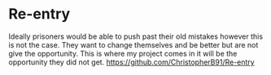 # Re-entry

Ideally prisoners would be able to push past their old mistakes however this is not the case. They want to change themselves and be better but are not give the opportunity. This is where my project comes in it will be the opportunity they did not get. https://github.com/ChristopherB91/Re-entry
